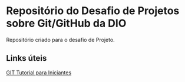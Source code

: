 # Repositório do Desafio de Projetos sobre Git/GitHub da DIO
Repositório criado para o desafio de Projeto.

## Links úteis
[GIT Tutorial para Iniciantes](https://www.hostinger.com.br/tutoriais/tutorial-do-git-basics-introducao)

